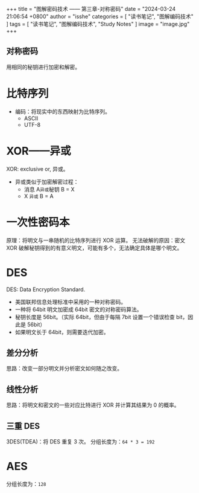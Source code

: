+++
title = "图解密码技术 —— 第三章-对称密码"
date = "2024-03-24 21:06:54 +0800"
author = "isshe"
categories = [ "读书笔记", "图解编码技术" ]
tags = [ "读书笔记", "图解编码技术", "Study Notes" ]
image = "image.jpg"
+++


对称密码
---
用相同的秘钥进行加密和解密。

# 比特序列
* 编码：将现实中的东西映射为比特序列。
  * ASCII
  * UTF-8

# XOR——异或
XOR: exclusive or, 异或。
* 异或类似于加密解密过程：
  * 消息 A`异或`秘钥 B = X
  * X `异或` B = A


# 一次性密码本
原理：将明文与一串随机的比特序列进行 XOR 运算。
无法破解的原因：密文 XOR 破解秘钥得到的有意义明文，可能有多个，无法确定具体是哪个明文。

# DES
DES: Data Encryption Standard.
* 美国联邦信息处理标准中采用的一种对称密码。
* 一种将 64bit 明文加密成 64bit 密文的对称密码算法。
* 秘钥长度是 56bit。（实际 64bit，但由于每隔 7bit 设置一个错误检查 bit，因此是 56bit）
* 如果明文长于 64bit，则需要迭代加密。

## 差分分析
思路：改变一部分明文并分析密文如何随之改变。

## 线性分析
思路：将明文和密文的一些对应比特进行 XOR 并计算其结果为 0 的概率。

## 三重 DES
3DES(TDEA)：将 DES 重复 3 次。
分组长度为：`64 * 3 = 192`

# AES
分组长度为：`128`
